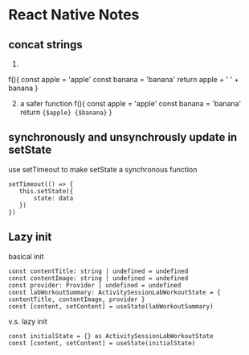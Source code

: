 # React Native Notes

## concat strings

1. 
f(){
   const apple = 'apple'
   const banana = 'banana'
   return apple + ' ' + banana
}

2. a safer function
f(){
   const apple = 'apple'
   const banana = 'banana'
   return `{$apple} {$banana}`
}

## synchronously and unsynchrously update in setState 

use setTimeout to make setState a synchronous function

```
setTimeout(() => {
   this.setState({
       state: data
   })
})
```

## Lazy init 

basical init
```
const contentTitle: string | undefined = undefined
const contentImage: string | undefined = undefined
const provider: Provider | undefined = undefined
const labWorkoutSummary: ActivitySessionLabWorkoutState = { contentTitle, contentImage, provider }
const [content, setContent] = useState(labWorkoutSummary)
```
v.s. lazy init
```  
const initialState = {} as ActivitySessionLabWorkoutState
const [content, setContent] = useState(initialState)
```
